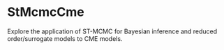 # StMcmcCme

Explore the application of ST-MCMC for Bayesian inference and reduced order/surrogate models to CME models.
